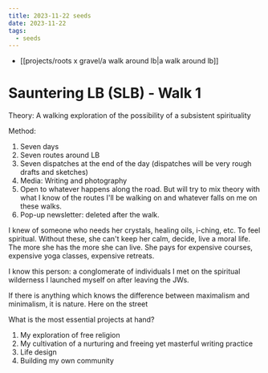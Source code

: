 ```yaml
---
title: 2023-11-22 seeds
date: 2023-11-22
tags:
  - seeds
---
```

- [[projects/roots x gravel/a walk around lb|a walk around lb]]

# Sauntering LB (SLB) - Walk 1

Theory: A walking exploration of the possibility of a subsistent spirituality

Method:
1. Seven days
2. Seven routes around LB
3. Seven dispatches at the end of the day (dispatches will be very rough drafts and sketches)
4. Media: Writing and photography
5. Open to whatever happens along the road. But will try to mix theory with what I know of the routes I'll be walking on and whatever falls on me on these walks.
6. Pop-up newsletter: deleted after the walk.

I knew of someone who needs her crystals, healing oils, i-ching, etc. To feel spiritual. Without these, she can't keep her calm, decide, live a moral life. The more she has the more she can live. She pays for expensive courses, expensive yoga classes, expensive retreats. 

I know this person: a conglomerate of individuals I met on the spiritual wilderness I launched myself on after leaving the JWs.

If there is anything which knows the difference between maximalism and minimalism, it is nature. Here on the street

What is the most essential projects at hand?

1. My exploration of free religion
2. My cultivation of a nurturing and freeing yet masterful writing practice
3. Life design
4. Building my own community